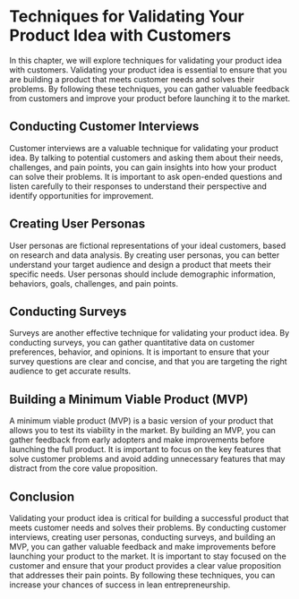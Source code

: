 Techniques for Validating Your Product Idea with Customers
===================================================================================================

In this chapter, we will explore techniques for validating your product idea with customers. Validating your product idea is essential to ensure that you are building a product that meets customer needs and solves their problems. By following these techniques, you can gather valuable feedback from customers and improve your product before launching it to the market.

Conducting Customer Interviews
------------------------------

Customer interviews are a valuable technique for validating your product idea. By talking to potential customers and asking them about their needs, challenges, and pain points, you can gain insights into how your product can solve their problems. It is important to ask open-ended questions and listen carefully to their responses to understand their perspective and identify opportunities for improvement.

Creating User Personas
----------------------

User personas are fictional representations of your ideal customers, based on research and data analysis. By creating user personas, you can better understand your target audience and design a product that meets their specific needs. User personas should include demographic information, behaviors, goals, challenges, and pain points.

Conducting Surveys
------------------

Surveys are another effective technique for validating your product idea. By conducting surveys, you can gather quantitative data on customer preferences, behavior, and opinions. It is important to ensure that your survey questions are clear and concise, and that you are targeting the right audience to get accurate results.

Building a Minimum Viable Product (MVP)
---------------------------------------

A minimum viable product (MVP) is a basic version of your product that allows you to test its viability in the market. By building an MVP, you can gather feedback from early adopters and make improvements before launching the full product. It is important to focus on the key features that solve customer problems and avoid adding unnecessary features that may distract from the core value proposition.

Conclusion
----------

Validating your product idea is critical for building a successful product that meets customer needs and solves their problems. By conducting customer interviews, creating user personas, conducting surveys, and building an MVP, you can gather valuable feedback and make improvements before launching your product to the market. It is important to stay focused on the customer and ensure that your product provides a clear value proposition that addresses their pain points. By following these techniques, you can increase your chances of success in lean entrepreneurship.


